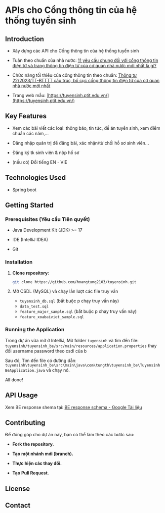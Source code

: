 # APIs cho Cổng thông tin của hệ thống tuyển sinh

## Introduction
- Xây dựng các API cho Cổng thông tin của hệ thống tuyển sinh

- Tuân theo chuẩn của nhà nước: [11 yêu cầu chung đối với cổng thông tin điện tử và trang thông tin điện tử của cơ quan nhà nước mới nhất là gì?](https://thuvienphapluat.vn/phap-luat/ho-tro-phap-luat/11-yeu-cau-chung-doi-voi-cong-thong-tin-dien-tu-va-trang-thong-tin-dien-tu-cua-co-quan-nha-nuoc-moi-662824-146628.html)

- Chức năng tối thiểu của cổng thông tin theo chuẩn: [Thông tư 22/2023/TT-BTTTT cấu trúc, bố cục cổng thông tin điện tử của cơ quan nhà nước mới nhất](https://thuvienphapluat.vn/van-ban/Cong-nghe-thong-tin/Thong-tu-22-2023-TT-BTTTT-cau-truc-bo-cuc-yeu-cau-ky-thuat-cho-cong-thong-tin-dien-tu-602088.aspx?anchor=chuong_pl_2)

- Trang web mẫu: [https://tuyensinh.ptit.edu.vn/](https://tuyensinh.ptit.edu.vn/)

## Key Features

- Xem các bài viết các loại: thông báo, tin tức, đề án tuyển sinh, xem điểm chuẩn các năm,...

- Đăng nhập quản trị để đăng bài, xác nhận/từ chối hồ sơ sinh viên...

- Đăng ký tk sinh viên & nộp hồ sơ

- (nếu có) Đổi tiếng EN - VIE

## Technologies Used
- Spring boot
## Getting Started
### Prerequisites (Yêu cầu Tiên quyết)
- Java Development Kit (JDK) >= 17

- IDE (IntelliJ IDEA)

- Git
### Installation
1. **Clone repository:**
   ```bash 
   git clone https://github.com/hoangtung2103/tuyensinh.git 
   ```

3. Mở CSDL (MySQL) và chạy lần lượt các file truy vấn
   - `tuyensinh_db.sql` (bắt buộc p chạy truy vấn này)
   - `data_test.sql`
   - `feature_major_sample.sql` (bắt buộc p chạy truy vấn này)
   - `feature_xoabaiviet_sample.sql`

### Running the Application
Trong dự án vừa mở ở IntelliJ, Mở folder `tuyensinh` và
tìm đến file: `tuyensinh/tuyensinh_be/src/main/resources/application.properties` thay đổi username password theo csdl của b

Sau đó, Tìm đến file có đường dẫn: `tuyensinh\tuyensinh_be\src\main\java\com\tungth\tuyensinh_be\TuyensinhBeApplication.java` và chạy nó.

All done!
## API Usage
Xem BE response shema tại: [BE response schema - Google Tài liệu](https://docs.google.com/document/d/1WPSlsxJ3mAnRJZy5hBciukRv-7-IR_JowY901DC9bgM/edit?tab=t.0)
## Contributing
Để đóng góp cho dự án này, bạn có thể làm theo các bước sau:
- **Fork the repository.**

- **Tạo một nhánh mới (branch).**

- **Thực hiện các thay đổi.**

- **Tạo Pull Request.**
## License

## Contact
